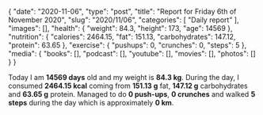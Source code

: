 {
    "date": "2020-11-06",
    "type": "post",
    "title": "Report for Friday 6th of November 2020",
    "slug": "2020\/11\/06",
    "categories": [
        "Daily report"
    ],
    "images": [],
    "health": {
        "weight": 84.3,
        "height": 173,
        "age": 14569
    },
    "nutrition": {
        "calories": 2464.15,
        "fat": 151.13,
        "carbohydrates": 147.12,
        "protein": 63.65
    },
    "exercise": {
        "pushups": 0,
        "crunches": 0,
        "steps": 5
    },
    "media": {
        "books": [],
        "podcast": [],
        "youtube": [],
        "movies": [],
        "photos": []
    }
}

Today I am <strong>14569 days</strong> old and my weight is <strong>84.3 kg</strong>. During the day, I consumed <strong>2464.15 kcal</strong> coming from <strong>151.13 g</strong> fat, <strong>147.12 g</strong> carbohydrates and <strong>63.65 g</strong> protein. Managed to do <strong>0 push-ups</strong>, <strong>0 crunches</strong> and walked <strong>5 steps</strong> during the day which is approximately <strong>0 km</strong>.